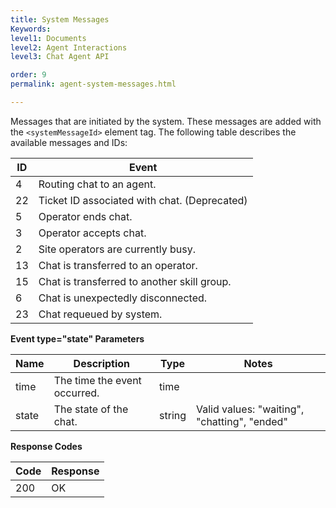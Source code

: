 ```yaml
---
title: System Messages
Keywords:
level1: Documents
level2: Agent Interactions
level3: Chat Agent API

order: 9
permalink: agent-system-messages.html

---
```


Messages that are initiated by the system. These messages are added with the `<systemMessageId>` element tag. The following table describes the available messages and IDs:

| ID | Event                                        |
|----|----------------------------------------------|
| 4  | Routing chat to an agent.                    |
| 22 | Ticket ID associated with chat. (Deprecated) |
| 5  | Operator ends chat.                          |
| 3  | Operator accepts chat.                       |
| 2  | Site operators are currently busy.           |
| 13 | Chat is transferred to an operator.          |
| 15 | Chat is transferred to another skill group.  |
| 6  | Chat is unexpectedly disconnected.           |
| 23 | Chat requeued by system.                     |

**Event type="state" Parameters**

| Name  | Description                  | Type   | Notes                                        |
|-------|------------------------------|--------|----------------------------------------------|
| time  | The time the event occurred. | time   |                                              |
| state | The state of the chat.       | string | Valid values: "waiting", "chatting", "ended" |

**Response Codes**

 |Code | Response| 
 |:--- | :---| 
 |200 | OK |
